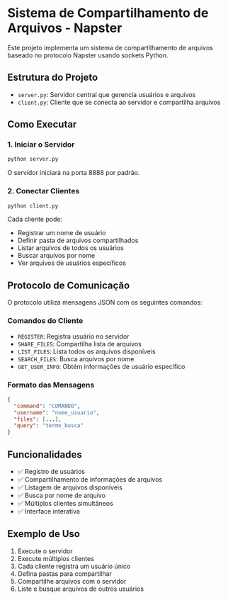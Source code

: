 # Sistema de Compartilhamento de Arquivos - Napster

Este projeto implementa um sistema de compartilhamento de arquivos baseado no protocolo Napster usando sockets Python.

## Estrutura do Projeto

- `server.py`: Servidor central que gerencia usuários e arquivos
- `client.py`: Cliente que se conecta ao servidor e compartilha arquivos

## Como Executar

### 1. Iniciar o Servidor

```bash
python server.py
```

O servidor iniciará na porta 8888 por padrão.

### 2. Conectar Clientes

```bash
python client.py
```

Cada cliente pode:
- Registrar um nome de usuário
- Definir pasta de arquivos compartilhados
- Listar arquivos de todos os usuários
- Buscar arquivos por nome
- Ver arquivos de usuários específicos

## Protocolo de Comunicação

O protocolo utiliza mensagens JSON com os seguintes comandos:

### Comandos do Cliente

- `REGISTER`: Registra usuário no servidor
- `SHARE_FILES`: Compartilha lista de arquivos
- `LIST_FILES`: Lista todos os arquivos disponíveis
- `SEARCH_FILES`: Busca arquivos por nome
- `GET_USER_INFO`: Obtém informações de usuário específico

### Formato das Mensagens

```json
{
  "command": "COMANDO",
  "username": "nome_usuario",
  "files": [...],
  "query": "termo_busca"
}
```

## Funcionalidades

- ✅ Registro de usuários
- ✅ Compartilhamento de informações de arquivos
- ✅ Listagem de arquivos disponíveis
- ✅ Busca por nome de arquivo
- ✅ Múltiplos clientes simultâneos
- ✅ Interface interativa

## Exemplo de Uso

1. Execute o servidor
2. Execute múltiplos clientes
3. Cada cliente registra um usuário único
4. Defina pastas para compartilhar
5. Compartilhe arquivos com o servidor
6. Liste e busque arquivos de outros usuários